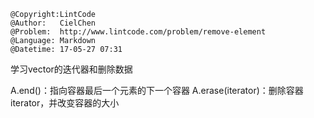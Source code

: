 ```
@Copyright:LintCode
@Author:   CielChen
@Problem:  http://www.lintcode.com/problem/remove-element
@Language: Markdown
@Datetime: 17-05-27 07:31
```

学习vector的迭代器和删除数据

A.end()：指向容器最后一个元素的下一个容器
A.erase(iterator)：删除容器iterator，并改变容器的大小